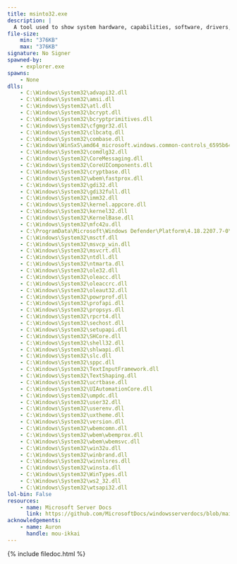 ```yaml
---
title: msinto32.exe
description: |
  A tool used to show system hardware, capabilities, software, drivers, and other information. This data is often used for diagnostic purposes.
file-size:
    min: "376KB"
    max: "376KB"
signature: No Signer
spawned-by:
    - explorer.exe
spawns:
    - None
dlls:
    - C:\Windows\System32\advapi32.dll
    - C:\Windows\System32\amsi.dll
    - C:\Windows\System32\atl.dll
    - C:\Windows\System32\bcrypt.dll
    - C:\Windows\System32\bcryptprimitives.dll
    - C:\Windows\System32\cfgmgr32.dll
    - C:\Windows\System32\clbcatq.dll
    - C:\Windows\System32\combase.dll
    - C:\Windows\WinSxS\amd64_microsoft.windows.common-controls_6595b64144ccf1df_6.0.19041.1110_none_60b5254171f9507e\comctl32.dll
    - C:\Windows\System32\comdlg32.dll
    - C:\Windows\System32\CoreMessaging.dll
    - C:\Windows\System32\CoreUIComponents.dll
    - C:\Windows\System32\cryptbase.dll
    - C:\Windows\System32\wbem\fastprox.dll
    - C:\Windows\System32\gdi32.dll
    - C:\Windows\System32\gdi32full.dll
    - C:\Windows\System32\imm32.dll
    - C:\Windows\System32\kernel.appcore.dll
    - C:\Windows\System32\kernel32.dll
    - C:\Windows\System32\KernelBase.dll
    - C:\Windows\System32\mfc42u.dll
    - C:\ProgramData\Microsoft\Windows Defender\Platform\4.18.2207.7-0\MpOAV.dll
    - C:\Windows\System32\msctf.dll
    - C:\Windows\System32\msvcp_win.dll
    - C:\Windows\System32\msvcrt.dll
    - C:\Windows\System32\ntdll.dll
    - C:\Windows\System32\ntmarta.dll
    - C:\Windows\System32\ole32.dll
    - C:\Windows\System32\oleacc.dll
    - C:\Windows\System32\oleaccrc.dll
    - C:\Windows\System32\oleaut32.dll
    - C:\Windows\System32\powrprof.dll
    - C:\Windows\System32\profapi.dll
    - C:\Windows\System32\propsys.dll
    - C:\Windows\System32\rpcrt4.dll
    - C:\Windows\System32\sechost.dll
    - C:\Windows\System32\setupapi.dll
    - C:\Windows\System32\SHCore.dll
    - C:\Windows\System32\shell32.dll
    - C:\Windows\System32\shlwapi.dll
    - C:\Windows\System32\slc.dll
    - C:\Windows\System32\sppc.dll
    - C:\Windows\System32\TextInputFramework.dll
    - C:\Windows\System32\TextShaping.dll
    - C:\Windows\System32\ucrtbase.dll
    - C:\Windows\System32\UIAutomationCore.dll
    - C:\Windows\System32\umpdc.dll
    - C:\Windows\System32\user32.dll
    - C:\Windows\System32\userenv.dll
    - C:\Windows\System32\uxtheme.dll
    - C:\Windows\System32\version.dll
    - C:\Windows\System32\wbemcomn.dll
    - C:\Windows\System32\wbem\wbemprox.dll
    - C:\Windows\System32\wbem\wbemsvc.dll
    - C:\Windows\System32\win32u.dll
    - C:\Windows\System32\winbrand.dll
    - C:\Windows\System32\winnlsres.dll
    - C:\Windows\System32\winsta.dll
    - C:\Windows\System32\WinTypes.dll
    - C:\Windows\System32\ws2_32.dll
    - C:\Windows\System32\wtsapi32.dll
lol-bin: False
resources:
    - name: Microsoft Server Docs
      link: https://github.com/MicrosoftDocs/windowsserverdocs/blob/main/WindowsServerDocs/administration/windows-commands/msinfo32.md
acknowledgements:
    - name: Auron
      handle: mou-ikkai
---
```


{% include filedoc.html %}

